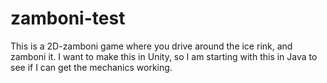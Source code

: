 # zamboni-test
This is a 2D-zamboni game where you drive around the ice rink, and zamboni it. I want to make this in Unity, so I am starting with this in Java to see if I can get the mechanics working.
